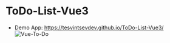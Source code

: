 # ToDo-List-Vue3

- Demo App: https://tesvintsevdev.github.io/ToDo-List-Vue3/
![Vue-To-Do](https://user-images.githubusercontent.com/83923244/159159797-56296fbe-c7d3-46a9-ade9-75eb71aa4e2c.png)
